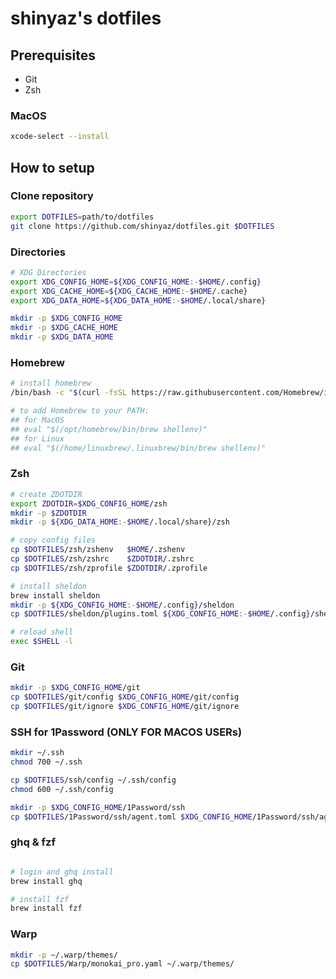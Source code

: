 # shinyaz's dotfiles

## Prerequisites

- Git
- Zsh

### MacOS

```sh
xcode-select --install
```

## How to setup

### Clone repository

```sh
export DOTFILES=path/to/dotfiles
git clone https://github.com/shinyaz/dotfiles.git $DOTFILES
```

### Directories

```sh
# XDG Directories
export XDG_CONFIG_HOME=${XDG_CONFIG_HOME:-$HOME/.config}
export XDG_CACHE_HOME=${XDG_CACHE_HOME:-$HOME/.cache}
export XDG_DATA_HOME=${XDG_DATA_HOME:-$HOME/.local/share}

mkdir -p $XDG_CONFIG_HOME
mkdir -p $XDG_CACHE_HOME
mkdir -p $XDG_DATA_HOME
```

### Homebrew

```sh
# install homebrew
/bin/bash -c "$(curl -fsSL https://raw.githubusercontent.com/Homebrew/install/HEAD/install.sh)"

# to add Homebrew to your PATH:
## for MacOS
## eval "$(/opt/homebrew/bin/brew shellenv)" 
## for Linux
## eval "$(/home/linuxbrew/.linuxbrew/bin/brew shellenv)" 

```

### Zsh

```sh
# create ZDOTDIR
export ZDOTDIR=$XDG_CONFIG_HOME/zsh
mkdir -p $ZDOTDIR
mkdir -p ${XDG_DATA_HOME:-$HOME/.local/share}/zsh

# copy config files
cp $DOTFILES/zsh/zshenv   $HOME/.zshenv
cp $DOTFILES/zsh/zshrc    $ZDOTDIR/.zshrc
cp $DOTFILES/zsh/zprofile $ZDOTDIR/.zprofile

# install sheldon
brew install sheldon
mkdir -p ${XDG_CONFIG_HOME:-$HOME/.config}/sheldon
cp $DOTFILES/sheldon/plugins.toml ${XDG_CONFIG_HOME:-$HOME/.config}/sheldon/plugins.toml

# reload shell
exec $SHELL -l
```

### Git

```sh
mkdir -p $XDG_CONFIG_HOME/git
cp $DOTFILES/git/config $XDG_CONFIG_HOME/git/config
cp $DOTFILES/git/ignore $XDG_CONFIG_HOME/git/ignore
```

### SSH for 1Password (ONLY FOR MACOS USERs)

```sh
mkdir ~/.ssh
chmod 700 ~/.ssh

cp $DOTFILES/ssh/config ~/.ssh/config
chmod 600 ~/.ssh/config

mkdir -p $XDG_CONFIG_HOME/1Password/ssh
cp $DOTFILES/1Password/ssh/agent.toml $XDG_CONFIG_HOME/1Password/ssh/agent.toml

```

### ghq & fzf

```sh

# login and ghq install
brew install ghq

# install fzf
brew install fzf

```

### Warp
```sh
mkdir -p ~/.warp/themes/
cp $DOTFILES/Warp/monokai_pro.yaml ~/.warp/themes/
```
